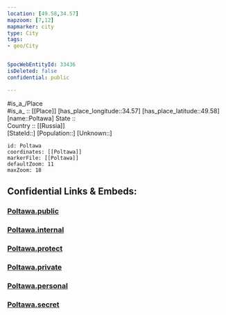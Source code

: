 ```yaml
---
location: [49.58,34.57] 
mapzoom: [7,12] 
mapmarker: city 
type: City
tags:
- geo/City


SpocWebEntityId: 33436
isDeleted: false
confidential: public

---
```

#is_a_/Place  
#is_a_ :: [[Place]] 
[has_place_longitude::34.57] 
[has_place_latitude::49.58] 
[name::Poltawa] 
State ::  
Country :: [[Russia]]  
[StateId::] 
[Population::] 
[Unknown::] 


```leaflet
id: Poltawa
coordinates: [[Poltawa]] 
markerFile: [[Poltawa]] 
defaultZoom: 11 
maxZoom: 18
```


## Confidential Links & Embeds: 

### [Poltawa.public](/_public/\Earth\Continent\Europe\Europe~East\Ukraine\Regions~Ukraine\Poltava\CityPoltawa.public.md) 

### [Poltawa.internal](/_internal/\Earth\Continent\Europe\Europe~East\Ukraine\Regions~Ukraine\Poltava\CityPoltawa.internal.md) 

### [Poltawa.protect](/_protect/\Earth\Continent\Europe\Europe~East\Ukraine\Regions~Ukraine\Poltava\CityPoltawa.protect.md) 

### [Poltawa.private](/_private/\Earth\Continent\Europe\Europe~East\Ukraine\Regions~Ukraine\Poltava\CityPoltawa.private.md) 

### [Poltawa.personal](/_personal/\Earth\Continent\Europe\Europe~East\Ukraine\Regions~Ukraine\Poltava\CityPoltawa.personal.md) 

### [Poltawa.secret](/_secret/\Earth\Continent\Europe\Europe~East\Ukraine\Regions~Ukraine\Poltava\CityPoltawa.secret.md)

